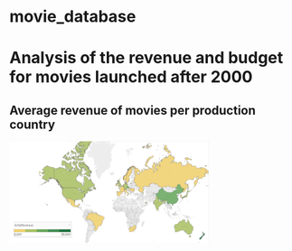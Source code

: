 # movie_database
# Analysis of the revenue and budget for movies launched after 2000

## Average revenue of movies per production country
<img src="img/avg_rev_movies.JPG" width = "70%">

